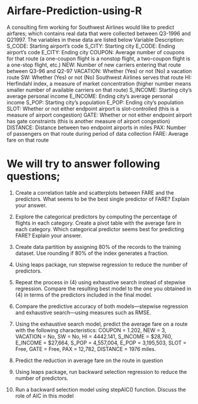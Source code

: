 # Airfare-Prediction-using-R

A consulting firm working for Southwest Airlines would like to predict airfares; which contains real data that were collected between Q3-1996 and Q21997.  The variables in these data are listed below
Variable Description: S_CODE:  Starting airport’s code 
S_CITY:  Starting city 
E_CODE:  Ending airport’s code 
E_CITY: Ending city 
COUPON:  Average number of coupons for that route  (a one-coupon flight is a nonstop flight, a two-coupon flight is a one-stop flight, etc.) 
NEW:  Number of new carriers entering that route between Q3-96 and Q2-97 VACATION:  Whether (Yes) or not (No) a vacation route SW:  Whether (Yes) or not (No) Southwest Airlines serves that route 
HI:  Herfindahl index, a measure of market concentration  (higher number means smaller number of available carriers on that route) S_INCOME:  Starting city’s average personal income 
E_INCOME:  Ending city’s average personal income 
S_POP:  Starting city’s population 
E_POP:  Ending city’s population 
SLOT:  Whether or not either endpoint airport is slot-controlled (this is a measure of airport congestion) 
GATE:  Whether or not either endpoint airport has gate constraints (this is another measure of airport congestion) 
DISTANCE:  Distance between two endpoint airports in miles 
PAX:  Number of passengers on that route during period of data collection FARE:  Average fare on that route 

# We will try to answer following questions;

1. Create a correlation table and scatterplots between FARE and the predictors. What seems to be the best single predictor of FARE?  Explain your answer. 
 
2. Explore the categorical predictors by computing the percentage of flights in each category.  Create a pivot table with the average fare in each category.  Which categorical predictor seems best for predicting FARE?  Explain your answer. 
 
3. Create data partition by assigning 80% of the records to the training dataset.  Use rounding if 80% of the index generates a fraction. 
 
4. Using leaps package, run stepwise regression to reduce the number of predictors.    
 
5. Repeat the process in (4) using exhaustive search instead of stepwise regression.  Compare the resulting best model to the one you obtained in (4) in terms of the predictors included in the final model. 
 
6. Compare the predictive accuracy of both models—stepwise regression and exhaustive search—using measures such as RMSE. 
 
7. Using the exhaustive search model, predict the average fare on a route with the following characteristics: COUPON = 1.202, NEW = 3, VACATION = No, SW = No, HI = 4442.141, S_INCOME = $28,760, E_INCOME = $27,664, S_POP = 4,557,004, E_POP = 3,195,503, SLOT = Free, GATE = Free, PAX = 12,782, DISTANCE = 1976 miles. 
 
8. Predict the reduction in average fare on the route in question 
 
9. Using leaps package, run backward selection regression to reduce the number of predictors. 
10.  Run a backward selection model using stepAIC() function.  Discuss  the role of AIC in this model
